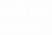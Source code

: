 # egypt-tours
<!DOCTYPE html>
<html>
    <head>
        <!-- title of web page-->
        <title>EGY TOURS</title>
        <!--description and keywords of page-->
        <meta charset="UTF-8"/>
        <meta name="description" content="travel to egypt discover anncient egypt and enjoy the sea trips and safari in desert"/>
        <meta name="keywords" content="travel, egypt tours, luxor, pyramids, hurghada, sharm elshik, safari, desert"/>
        <meta name="robots" content="nofollow"/>
        <meta name="viewport" content="width=device-width, initial-scale=1.0"/>
        <meta name="author" content="mohamed saad"/>
        <meta http-equiv="pragma" content="no-cache"/>
        <!--links of stylesheet and frameworks external-->
        <link rel="stylesheet" href="css-stylesheet/styleesheet.css" type="text/css"/>
        <!--stylesheet internal-->
        <style type="text/css">
               @font-face{
    src: url("../fonts/Sen/Sen-Bold.ttf");
    font-family: "mom";
    font-weight: 600;
}
@font-face{
    src: url("../fonts/Sen/Sen-ExtraBold.ttf");
    font-family: "mom";
    font-weight: 900;
}
@font-face{
    src: url("../fonts/Sen/Sen-Regular.ttf");
    font-family: "mom";
    font-weight: 200;
}
body{
    font-size: 16px;
    font-family:"mom", sans-serif;
    font-weight: 200;
    text-align: center;
    margin: 0px;
    
}
/*  header display flex*/
header{
    display: flex;
    flex-direction: row;
    flex-wrap: nowrap;
    justify-content: space-between;
}
/* nav bar style*/
#nav{
    width:80%;
    max-width: 700px;
    display: flex;
    flex-direction: row;
    justify-content: space-evenly;
    align-content: center;
    margin: 10px;
    padding: 10px;
    box-sizing: border-box;
}
li{
    align-self:center;
    list-style: none;
    width:20%;
    max-width: 150px;
    min-width: 100px;
    margin: 5px;
    padding: 5px;
    box-sizing: border-box;
   
}
a{
    font-family: "mom", sans-serif;
    font-weight: 600;
    text-decoration: none;
    transition-property:border ;
    transition-duration: 1s;
    transition-timing-function: cubic-bezier(0.1, 0.82, 0.165, 1);
}
a:link{
    color: rgb(0, 0, 0);
}
a:visited{
    color: rgb(4, 17, 84);
}
#nav a:hover{
    border-bottom:5px solid black;
    padding-bottom: 5px;
}
a img{
   vertical-align: bottom;
   margin-right:10px ;
}
/* signup button*/
#sign-up{
    border-radius:20px 20px;
    background-color: rgb(12, 12, 203);
    font-family: "mom", sans-serif;
    font-weight: 600;
}
#sign-up a{
    color: white;
    vertical-align: middle;
}
#sign-up a:hover {
    border: 0px;
    background-color: rgb(7, 7, 97);
}
/*logo of page*/
#logo{
    text-align: left;
    width: 30%;
    max-width: 100px;
    min-width: 70px;
    margin: 10px;
    padding: 10px;
    box-sizing: border-box;
}
#logo img{
    width:100%;
}
/* body contnet search*/
#intro{
    width: 100%;
    height: 500px;
    background-image: url("../egypt-tours/images/giza-2.jpg");
    background-repeat: no-repeat;
    background-size:cover;
    
}

form{
    margin: 10px auto ;
}
#search-1{
    width: 70%;
    max-width: 700px;
    min-width: 400px;
    max-height: 80px;
    min-height: 60px;
    text-align: left;
    padding-left: 60px;
    margin: 40px;
    border-radius: 30px;
    box-sizing: border-box;
    font-family: "mom", sans-serif;
    font-weight: 600;
    font-size: 1.2em;
    background-image: url("../egypt-tours/images/icons/search-1.png");
    background-repeat: no-repeat;
    background-position: 15px 15px;
    color: black;
}
#search-2{
    width:100px;
    text-align: center;
    font-family: "mom", sans-serif;
    font-size: 1.2em;
    font-weight: 600;
    color: white;
    background-color: blue;
    border-radius: 20px;
    max-height: 60px;
    min-height: 40px;
}
h1{
    position: relative;
    top:50px;
    left: 200px;
    width: 50%;
    max-width: 500px;
    min-width: 300px;
    padding: 20px;
    box-sizing: border-box;
    text-align: left;
    font-family: "mom", sans-serif;
    font-weight: 900;
    font-size: 3em;
    color: white;
}
/* fig-1 first figure of images */
h2{
    text-align: left;
    font-size: 2em;
    font-family: "mom", sans-serif;
    font-weight: 600;
    margin: 30px;
    padding: 30px;
    box-sizing: border-box;
}
.fig-1{
    display:flex;
    flex-direction: row;
    flex-wrap: wrap;
    justify-content:flex-start;
    margin: 20px;
    padding: 20px;
    box-sizing: border-box;
}
.trips{
    position: relative;
    text-align: left;
    display: flex;
    flex-direction: column;
    align-content: space-between;
    width: 20%;
    height: 100%;
    max-width: 500px;
    min-width: 250px;
    max-height: 800px;
    min-height: 500px;
    margin: 20px;
    padding: 20px;
    box-sizing: border-box;
    box-shadow: 3px 3px 5px 5px rgb(166, 164, 164);
    border-radius:20px ;
    
}
.trips img{
    align-items: flex-start;
    width: 100%;
    max-width: 250;
    min-width: 200px;
    max-height: 250px;
    min-height: 200px;
    border-radius: 10px;   
}

.pra{
    position: absolute;
    top: 220px;
    align-items:center;
    margin: 10px;
    padding: 10px;
}
/*Avaliable activites in egypt*/
.activites{
    border-top: 2px solid rgb(166, 164, 164);
    margin: 20px;
    padding: 20px;
}
.fig-2{
    
    display:flex;
    flex-direction: row;
    flex-wrap: wrap;
    justify-content:flex-start;
    margin: 20px;
    padding: 20px;
    box-sizing: border-box;
}
.activites li{
    border:2px solid rgb(16, 16, 162);
    border-radius: 10px;
    text-align: center;
}
.activites img{
    vertical-align: bottom;
}
/* section of cities in egypt*/
.cities{
    border-top: 2px solid rgb(166, 164, 164);
    margin: 20px;
    padding: 20px;
}
.cities div{
    width: 25%;
    max-width: 400px;
    min-width: 300px;
    max-height: 400px;
    min-height: 300px;
    border-radius: 20px;
    display: flex;
    flex-direction: column;
    justify-content: center;
    margin: 10px;
    padding: 10px;
    box-sizing: border-box;
}
.cities a{
    align-items:center ;
    color: rgb(7, 62, 110);
    font-family: "mom", sans-serif;
    font-weight: 600;
    font-size: 2em;
}
.fig-3{
    display:flex;
    flex-direction: row;
    flex-wrap: wrap;
    justify-content:flex-start;
    margin: 20px;
    padding: 20px;
    box-sizing: border-box;
}
#cairo{
    max-width: 400px;
    min-width: 250px;
    background-image: url("../egypt-tours/images/paragrap-images/cairo.jpg");
    background-repeat: no-repeat;
    background-size:cover;
    
    
}
#giza{
    max-width: 400px;
    min-width: 250px;
    background-image: url("../egypt-tours/images/paragrap-images/giza.jpg");
    background-repeat: no-repeat;
    background-size:cover;
   
    
}

#alexandria{
    max-width: 400px;
    min-width: 250px;
    background-image: url("../egypt-tours/images/paragrap-images/alexandria-1.jpg");
    background-repeat: no-repeat;
    background-size:cover;
    
}
#luxor{
    width: 25%;
    max-width: 400px;
    min-width: 250px;
    background-image: url("../../egypt-tours/images/paragrap-images/luxor-3.jpg");
    background-repeat: no-repeat;
    background-size:cover;
    
    
}
#aswan{
    max-width: 500px;
    min-width: 250px;
    background-image: url("../egypt-tours/images/paragrap-images/aswan-2.jpg");
    background-repeat: no-repeat;
    background-size:cover;
    
    
}
#hurghada{
    max-width: 400px;
    min-width: 250px;
    background-image: url("../egypt-tours/images/paragrap-images/hurghada.jpg");
    background-repeat: no-repeat;
    background-size:cover;
    
    
}
#sharm{
    max-width: 400px;
    min-width: 250px;
    background-image: url("../egypt-tours/images/paragrap-images/sharm.jpg");
    background-repeat: no-repeat;
    background-size:cover;
    
    
}
#dahab{
    max-width: 400px;
    min-width: 250px;
    background-image: url("../egypt-tours/images/paragrap-images/dahab.jpg");
    background-repeat: no-repeat;
    background-size:cover;
    
    
}
#marsa{
    max-width: 400px;
    min-width: 250px;
    background-image: url("../egypt-tours/images/paragrap-images/marsaalam.jpg");
    background-repeat: no-repeat;
    background-size:cover;
    
}
/* last section of mainbody*/
#reserv{
    position: relative;
    max-height: 700px;
    min-height: 300px;
    margin: 10px;
    padding: 10px;
    box-sizing: border-box;
    background-image: url("../egypt-tours/images/sea.jpg");
    background-repeat: no-repeat;
    background-size: 50% 100%;
    background-color: rgba(151, 192, 255, 0.762);
    border-radius: 20px;
    border-bottom:2px solid rgb(166, 164, 164);
}
#reserv h2{
    margin: 0px;
    padding: 0px;
}

#reserv-email{
    position: absolute;
    left: 50%;
    margin: 10px;
    padding: 10px;
    box-sizing: border-box;
    text-align: left;
}
#email-address{
    width: 100%;
    max-width: 400px;
    min-width: 250px;
    height: 40px;
    border-radius: 10px;
}
#button{
    font-family: "mom", sans-serif;
    font-weight: 600;
    width: 20%;
    max-width: 100px;
    min-width: 80px;
    height: 40px;
    background-color: rgb(0, 0, 255);
    border-radius: 10px;
    margin: 10px;
    padding: 10px;
    box-sizing: border-box;
    color: white;
}
/* footer of page*/
#footer{
    display: flex;
    flex-direction: row;
    flex-wrap: wrap;
    justify-content: space-evenly;
    margin-top: 50px;
    padding: 10px;
    border-top: 2px solid rgb(166, 164, 164);
    background-image: linear-gradient(to bottom, rgb(4, 13, 79), rgb(94, 143, 250));
    color: rgb(255, 255, 255);
    font-family: "mom", sans-serif;
    font-weight: 600;
}
#footer a {
    color: rgb(255, 255, 255);
}
#footer div{
    margin: 10px;
    padding: 10px;
    text-align: left;
    
}
select{
    padding: 10px;
    width: 25%;
    max-width: 700px;
    min-width: 250px;
    height: 40px;
    border-radius: 10px;
    box-sizing: border-box;
}

.socialmedia{
    display: flex;
    flex-direction: row;
    flex-wrap: wrap;
    align-self: flex-end;
    
}
.payment{
    max-width: 300px;
    min-width: 250px;

}
#privacy{
    align-self: flex-end;
}
/* login form*/
#log-in-1{
    font-family: "mom", sans-serif;
    font-weight: 600;
    margin: 50px;
    display: flex;
    flex-direction: column;
    align-content:space-between;
   
}
#log-in-1 div{
    margin: 10px;
    padding: 10px;
}
fieldset{
    width: 80%;
    max-width: 500px;
    min-width: 400px;
    margin: 5px auto;
    box-sizing: border-box;
    border-radius: 20px;
    background-image:linear-gradient(to bottom, rgb(46, 5, 123), rgb(122, 70, 255)) ;
}
#log-in-1 input{
    width: 30%;
    max-width: 500px;
    min-width: 400px;
    padding: 10px 10px 10px 50px;
    box-sizing: border-box;
    border-top:  transparent ;
    border-right: transparent;
    border-left: transparent;
    border-bottom: 2px solid rgb(162, 162, 162);
    border-radius: 10px;
    font-size: 1.2;
    font-weight: bold;
}
#log-in-1 h2{
    margin: 0px;
    padding: 5px;
    font-size: 1.8em;
    text-align: center;
    color: rgb(7, 154, 253);
}
#log-in-1 p{
    text-align: center;
    color: rgb(175, 177, 179);
}
#user input{
    background-image: url("../egypt-tours/images/icons/mail.png");
    background-repeat: no-repeat;
    background-position:  left;
}
#psw input{
    background-image: url("../egypt-tours/images/icons/lock.png");
    background-repeat: no-repeat;
    background-position:  left;
}
#rem-1{
    display: flex;
    flex-direction: row;
    flex-wrap: nowrap;
    justify-content:space-between;
    color: rgb(255, 255, 255);
}
#rem-1 a{
    color: rgb(255, 255, 255);
}
#rem-1 input{
    align-self: flex-start;
    width: 30px;
    max-width: 20px;
    min-width: 10px;
}

#submit-1 input{
    text-align: center;
    padding: 20px;
    box-sizing: border-box;
    border: 2px solid rgb(104, 117, 211);
    border-radius: 20px;
    background-color: rgb(40, 40, 116);
    color: rgb(255, 255, 255);
    font-size: 1.2em;

}
/*sign-up form*/
#sign-up-1{
    font-family: "mom", sans-serif;
    font-weight: 600;
    margin: 50px;
    display: flex;
    flex-direction: column;
    align-content:space-between;
}
#sign-up-1 input{
    width: 30%;
    max-width: 500px;
    min-width: 400px;
    padding: 10px 10px 10px 50px;
    box-sizing: border-box;
    border-top:  transparent ;
    border-right: transparent;
    border-left: transparent;
    border-bottom: 2px solid rgb(162, 162, 162);
    border-radius: 10px;
    font-size: 1.2;
    font-weight: bold;
}
#sign-up-1 div{
    margin: 10px;
    padding: 10px;
}
#sign-up-1 h2{
    margin: 0px;
    padding: 5px;
    font-size: 1.8em;
    text-align: center;
    color: rgb(7, 154, 253);
}
#policy-1{
    display: flex;
    flex-direction: row;
    flex-wrap: nowrap;
    justify-content:space-between;
    color: rgb(255, 255, 255);
}
#policy-1 input{
    align-self:flex-start;
    width: 30px;
    max-width: 20px;
    min-width: 10px;
}
#policy-1 label{
    text-align: left;
    margin-left:10px ;
}
#submit-2 input{
    text-align: center;
    padding: 20px;
    box-sizing: border-box;
    border: 2px solid rgb(104, 117, 211);
    border-radius: 20px;
    background-color: rgb(40, 40, 116);
    color: rgb(255, 255, 255);
    font-size: 1.2em;
}
/* responsive for mobile 0-500px*/
@media only screen and (max-width: 500px){
    
    #wish,#cart, #log-in, #help{
        display: none;
    }
    #logo{
        max-width: 60px;
        min-width: 50px;
    }
    li{
        max-width: 50px;
        min-width: 30px;
        margin: 2px;
        padding: 2px;
        box-sizing: border-box;
    }
    #nav{
        max-width: 300px;
        min-width: 200px;
    }
    .fig-1{
        justify-content: space-around;
    }
    .fig-2{
        justify-content: space-around;
    }
    .fig-3{
        justify-content: space-around;
    }
    #intro{
        width: 100%;
        max-width: 500px;
        min-width: 450px;
        height: 500px;
        background-image: url("../egypt-tours/images/giza-2.jpg");
        background-repeat: no-repeat;
        background-size:cover;
        
       
    }
    #search-1{
        max-width: 300px;
        min-width: 200px;
    }
    h1{
        position: static;
        
    }
    .pra{
        position: static;
    }
    .activites ul{
        display: none;
    }
    #footer{
        width: 100%;
        max-width: 500px;
        min-width: 300px;
        justify-content: space-between;
    }
    #forms select{
        
        max-width: 300px;
        min-width: 200px;
    }
    
    
    
    
}
/*responsive from 500*/
@media only screen and (min-width: 500px){
    body{
        font-size:14px;
       
    }
    #wish,#cart, #log-in, #help{
        display: none;
    }
    li{
        max-width: 50px;
        min-width: 30px;
        margin: 2px;
        padding: 2px;
        box-sizing: border-box;
    }
    .activites ul{
        display: none;
    }
    .fig-3{
        justify-content: center;
    }
    .trips{
        margin: 20px auto;
    }
    
   
}
@media only screen and (min-width: 800px){
    body{
        font-size:16px;
       
    }
    #wish,#cart, #log-in, #help{
        display:inline;
    }
    li{
        align-self:center;
        list-style: none;
        width:20%;
        max-width: 150px;
        min-width: 100px;
        margin: 5px;
        padding: 5px;
        box-sizing: border-box;
       
    }
    .activites ul{
        display: flex;
    }
    .trips{
        margin: 20px;
    }
    .fig-1{
        justify-content: space-between;
    }
    
   
}
@media only screen and (max-width: 700px){
    body{
        font-size: 10px;
    }
    #reserv{
        position: static;
        background-image: none;
        max-height: 500px;
        min-height: 300px;
        margin: 10px;
        padding: 10px;
    }
    #reserv-email{
        position: static;
        margin: 5px;
        padding: 5px;
    }
    #email-address{
        width: 60%;
        max-width: 600px;
        min-width: 200px;
    }
    #log-in-1 h2{
        font-size: 1.3em;
    }
    #log-in-1 p{
        font-size: 1.2em;
    }
    fieldset{
        width: 100%;
        max-width: 500px;
        min-width: 300px;
        
    }
    #log-in-1 input{
       
        max-width: 300px;
        min-width: 230px;
    }
    #rem-1 input{
        
        width: 20px;
        max-width: 10px;
        min-width: 5px;
    
    }
    #sign-up-1 h2{
        font-size: 1.3em;
    }
    #sign-up-1 label{
        font-size: 1.2em;
        
    }
    #sign-up-1 input{
        max-width: 300px;
        min-width: 230px;
    }
    #policy-1 input{
        width: 30px;
        max-width: 20px;
        min-width: 10px;
    }
}
@media only screen and (width: 540px){
    body{
        font-size: 10px;
    }
    #log-in-1 h2 {
            font-size: 1.3em;
        }
    
        #log-in-1 p {
            font-size: 1.2em;
        }
    
        fieldset {
            width: 100%;
    
        }
    
        #log-in-1 input {
            max-width: 400px;
            min-width: 300px;
        }
    
        #rem-1 input {
            width: 20px;
            max-width: 15px;
            min-width: 10px;
        }
        #rem-1{
            justify-content: space-around;
        }
        #sign-up-1 h2{
            font-size: 1.3em;
        }
        #sign-up-1 label{
            font-size: 1.2em;
            
        }
        #sign-up-1 input{
            max-width: 400px;
            min-width: 300px;
        }
        #policy-1 input{
            width: 20px;
            max-width: 15px;
            min-width: 10px;
        }
}



        </style>
        <!--script of javascripts code-->
        <script>

        </script>
    </head>
    <!--body of our contents-->
    <body>
        <!--the header of nav bar-->
        <header>
            <div id="logo">
                <img src="images/logo/logo-1.png" alt="logo-egy-tours"/>
            </div>
            <ul id="nav">
                <li><a href="#"><img src="images/icons/heart-1.png" alt="wishlist"/><span id="wish">Wishlist</span></a>
                </li>
                <li><a href="#"><img src="images/icons/shopping-cart-1.png" alt="cart"/><span id="cart">cart</span></a>
                </li>
                <li><a href="#"><img src="images/icons/question-1.png" alt="help"/><span id="help">Help</span></a>
                </li>
                <li><a href="log-in/log-in.html"><img src="images/icons/log-in-1.png" alt="log-in"/><span id="log-in">log in</span></a>
                </li>
                <li id="sign-up"><a href="sign-up/sign-up.html">Sign up</a></li>
            </ul>
        </header>
        <main>
            <!--intro of page with bagground-->
            <section>
                <div id="intro">
                    <form method="post" action="#">
                        <input id="search-1" type="search" name="search" placeholder="where are you going?"/>
                        <input id="search-2" type="submit" name="search" value="Search"/> 
                    </form>
                    <h1>Discover a wonderful places in Egypt</h1>
                </div>
            </section>
            <!--content of page-->
            <section>
                <h2>Our bset places to visit in Egypt</h2>
                <figure class="fig-1">
                    <div class="trips">
                        <div class="img-1">
                            <a href="#"><img src="images/paragrap-images/luxor-1.jpg"/></a>
                        </div>
                        <div class="pra">
                            <h3><a href="#">Luxor</a></h3>
                            <p>
                                Wonderful place you can visit to see history around you in most greatest temples not just
                                in Egypt but also in world like karnak tempel and luxor tempel.     
                            </p>
                            <p>
                                duration 12 - 15 hours trip
                            </p>
                        </div>
                    </div>
                    <div class="trips">
                        <div class="img-1">
                            <a href="#"><img src="images/paragrap-images/aswan-2.jpg"/></a>
                        </div>
                        <div class="pra">
                            <h3><a href="#">Aswan</a></h3>
                            <p>
                                The second most wonderful place that you can visit and enjoy your time
                                just you can go to Aswan where a beautiful tempel called Phillie.
                            </p>
                            <p>
                                duration 6 - 8 hours trip
                            </p>
                        </div>
                    </div>
                    <div class="trips">
                        <div class="img-1">
                            <a href="#"><img src="images/paragrap-images/cave-1.jpg"/></a>
                        </div>
                        <div class="pra">
                            <h3><a href="#">Pyramids</a></h3>
                            <p>
                                The most imprortant journey that make you feel ammazed that watching one of seven wonders
                                of ancient world take you to a journy inside ancient history.  
                            </p>
                            <p>
                                duration 3 - 4 hours trip
                            </p>
                        </div>
                    </div>
                    <div class="trips">
                        <div class="img-1">
                            <a href="#"><img src="images/paragrap-images/boat.jpg"/></a>
                        </div>
                        <div class="pra">
                            <h3><a href="#">Sea trip</a></h3>
                            <p>
                                Here you can find a wonderful journey to sea trips where a beautiful coral reefs
                                and clear water you can find it in one of two popular places in Egypt sharm el shekh and hurghada.  
                            </p>
                            <p>
                                duration 6- 7 hours trip
                            </p>
                        </div>
                    </div>
                </figure>
            </section>
            <!--avaliable activites in Egypt-->
            <section class="activites">
                <h2>
                    Avaliable activites
                </h2>
                <ul class="fig-2">
                    <li>
                        <a href="#">Guided Tours</a>
                    </li>
                    <li>
                        <a href="#">Water activities</a>
                    </li>
                <li>
                    <a href="#">Desert safari</a>
                </li>
                <li>
                    <a href="#">Day trips</a>
                </li>
                <li>
                    <a href="#">Adventuers</a>
                </li>
                <li>
                    <a href="#">Private tours</a>
                </li>
                <li>
                    <a href="#"><img src="images/icons/filter-1.png"/>Filter</a>
                </li>
            </section>
            <!--second part of activites-->
            <section>
                <figure class="fig-1">
                    <div class="trips">
                        <div class="img-1">
                            <a href="#"><img src="images/paragrap-images/luxor-2.jpg"/></a>
                        </div>
                        <div class="pra">
                            <h3><a href="#">Day Trip</a></h3>
                            <p>
                                From Hurghada: Luxor valley of the kings Full-day Trips     
                            </p>
                            <p>
                                duration 13 - 16 hours trip small group
                            </p>
                        </div>
                    </div>
                    <div class="trips">
                        <div class="img-1">
                            <a href="#"><img src="images/paragrap-images/canyon.jpg"/></a>
                        </div>
                        <div class="pra">
                            <h3><a href="#">Water Activity</a></h3>
                            <p>
                                Sharm El-sheikh: Colored Canyon, Blue Hole and Dahab day trip
                            </p>
                            <p>
                                duration 8 hours trip small group
                            </p>
                        </div>
                    </div>
                    <div class="trips">
                        <div class="img-1">
                            <a href="#"><img src="images/paragrap-images/nile.jpg"/></a>
                        </div>
                        <div class="pra">
                            <h3><a href="#">Water Activity</a></h3>
                            <p>
                                Cairo: Dinner cruise on the Nile river with entertainment.
                            </p>
                            <p>
                                duration 4 hours trip small group
                            </p>
                        </div>
                    </div>
                    <div class="trips">
                        <div class="img-1">
                            <a href="#"><img src="images/paragrap-images/safari.jpg"/></a>
                        </div>
                        <div class="pra">
                            <h3><a href="#">Adventuer</a></h3>
                            <p>
                                Hurghada: Quad, jeep, camel and Buggy safari with BBQ dinner.  
                            </p>
                            <p>
                                duration 7 hours trip
                            </p>
                        </div>
                    </div>
                    <!--third activites in egypt-->
                    <div class="trips">
                        <div class="img-1">
                            <a href="#"><img src="images/paragrap-images/pyramids.jpg"/></a>
                        </div>
                        <div class="pra">
                            <h3><a href="#">Day Trip</a></h3>
                            <p>
                                From Cairo: Pyramids of Giza, Sphinx, Saqqara & Memphis Tour.     
                            </p>
                            <p>
                                duration 8 hours.
                            </p>
                        </div>
                    </div>
                    <div class="trips">
                        <div class="img-1">
                            <a href="#"><img src="images/paragrap-images/tent.jpg"/></a>
                        </div>
                        <div class="pra">
                            <h3><a href="#">ADVENTURE</a></h3>
                            <p>
                                Sharm El Sheikh: ATV, Bedouin Tent with BBQ Dinner and Show
                            </p>
                            <p>
                                duration 5 hours.
                            </p>
                        </div>
                    </div>
                    <div class="trips">
                        <div class="img-1">
                            <a href="#"><img src="images/paragrap-images/dolphin.jpg"/></a>
                        </div>
                        <div class="pra">
                            <h3><a href="#">WATER ACTIVITY</a></h3>
                            <p>
                                Hurghada: Dolphin-Watching Cruise with Snorkeling and Lunch
                            </p>
                            <p>
                                duration 7 - 8 hours.
                            </p>
                        </div>
                    </div>
                    <div class="trips">
                        <div class="img-1">
                            <a href="#"><img src="images/paragrap-images/saqqara.jpg"/></a>
                        </div>
                        <div class="pra">
                            <h3><a href="#">DAY TRIP</a></h3>
                            <p>
                                Cairo: Pyramids, Sakkara & Memphis Private Tour with Lunch  
                            </p>
                            <p>
                                duration 8 hours.
                            </p>
                        </div>
                    </div>
                    <!--Fourth activites in egypt-->
                    <div class="trips">
                        <div class="img-1">
                            <a href="#"><img src="images/paragrap-images/alexandria.jpg"/></a>
                        </div>
                        <div class="pra">
                            <h3><a href="#">Day Trip</a></h3>
                            <p>
                                From Cairo: Full-Day Historical Alexandria Tour    
                            </p>
                            <p>
                                duration 10 - 11 hours.
                            </p>
                        </div>
                    </div>
                    <div class="trips">
                        <div class="img-1">
                            <a href="#"><img src="images/paragrap-images/egypt.jpg"/></a>
                        </div>
                        <div class="pra">
                            <h3><a href="#">DAY TRIP</a></h3>
                            <p>
                                From Hurghada: Full-Day Trip to Cairo & Giza with BBQ Lunch
                            </p>
                            <p>
                                duration 16 hours - 1 day.
                            </p>
                        </div>
                    </div>
                    <div class="trips">
                        <div class="img-1">
                            <a href="#"><img src="images/paragrap-images/orange.jpg"/></a>
                        </div>
                        <div class="pra">
                            <h3><a href="#">WATER ACTIVITY</a></h3>
                            <p>
                                Red Sea Governorate: Orange Bay Snorkeling Cruise with Lunch
                            </p>
                            <p>
                                duration 7 - 8 hours small group.
                            </p>
                        </div>
                    </div>
                    <div class="trips">
                        <div class="img-1">
                            <a href="#"><img src="images/paragrap-images/oasis.jpg"/></a>
                        </div>
                        <div class="pra">
                            <h3><a href="#">ADVENTURE</a></h3>
                            <p>
                                Cairo: 2-Day Bahariya Oasis Camp and Desert Tour 
                            </p>
                            <p>
                                duration 2 days.
                            </p>
                        </div>
                    </div>
                </figure>
            </section>    
            <!--cities in egypt section-->
            <section class="cities">
                <h2>Citie in Egypt</h2>
                <figure class="fig-3">
                    <div id="cairo">
                        <a href="#">Cairo</a>
                    </div>
                    <div id="giza">
                        <a href="#">Giza</a>
                    </div>
                    <div id="alexandria">
                        <a href="#">Alexandria</a>
                    </div>
                    <div id="luxor">
                        <a href="#">Luxor</a>
                    </div>
                    <div id="aswan">
                        <a href="#">Aswan</a>
                    </div>
                    <div id="hurghada">
                        <a href="#">Hurghada</a>
                    </div>
                    <div id="sharm">
                        <a href="#">Sharm elsheikh</a>
                    </div>
                    <div id="dahab">
                        <a href="#">Dahab</a>
                    </div>
                    <div id="marsa">
                        <a href="#">Marsa alam</a>
                    </div>
                </figure>
            </section>
            <!--last section of main body-->
            <section id="reservition">
                <div id="reserv">
                    <div id="reserv-email">
                        <form>
                            <h2>Your travel journey starts here</h2>
                            <p>
                            Sign up now for travel tips, personalized itineraries, 
                            and vacation inspiration straight to your inbox.
                            </p>
                            <input id="email-address" type="email" name="sign-up" placeholder="Email"/>
                            <input id="button" type="submit" name="submit" value="Sign up"/>
                        </form>
                    </div>
                </div>
            </section>
        </main>
        <!--footer of page-->
        <footer id="footer">
            <!--languages and currency-->
            <div id="forms">
                <form>
                    <div>
                        <label for="lang">Languages</label>
                    </div>
                    <select id="lang" name="lang">
                        <option value="Eng">English</option>
                        <option value="Fren">French</option>
                        <option value="Italy">Italian</option>
                        <option value="german">German</option>
                        <option value="rus">Russian</option>
                        <option value="chin">Chinese</option>
                        <option value="arabic">Arabic</option>
                        <option value="spanish">Spanish</option>
                    </select>
                    <div>
                        <label for="cur">Currency</label>
                    </div>
                    <select id="cur" name="currency">
                        <option value="$">USA DOLLAR</option>
                        <option value="euro">EURO</option>
                        <option value="gbp">BRITISH POUND</option>
                        <option value="egp">EGYPTIAN POUND</option>
                    </select>   
                </form>
            </div>
            <!--suuport and about company-->
            <div>
                <div><a href="#">Support</a></div>
                <div><a href="#">Contact</a></div>
                <div><a href="#">Blog</a></div>
                <div><a href="#">Privacy and Policy</a></div>
            </div>
            <div>
                <div><a href="#">About us</a></div>
                <div><a href="#">Gift cards</a></div>
                <div><a href="#">Company</a></div>
                <div><a href="#">Travel guide</a></div>
            </div> 
            <!--our social media-->
            <div class="socialmedia">
                <div><a href="#"><img src="images/icons8-facebook-f-48.png" alt="facebook" title="facebook"/></a></div>
                <div><a href="#"><img src="images/icons8-twitter-48.png" alt="twitter" title="tiwtter"/></a></div>
                <div><a href="#"><img src="images/icons8-instagram-24.png" alt="instgram" title="instgram"/></a></div>
                <div><a href="#"><img src="images/icons8-pinterest-24.png" alt="pinterest" title="pinterest"/></a></div>
            </div>
            <div id="privacy">
                <div>© 2023 – 2024 EGY-TOURS. Made in EGYPT in Cairo.</div>
                <div class="payment">
                    <img src="images/payment-methods/cards-icons.png"/>
                </div> 
            </div>  
        </footer>
    </body>
</html>
